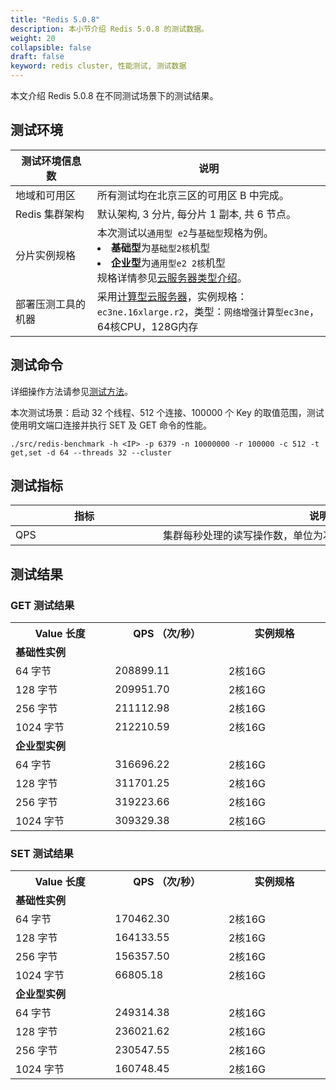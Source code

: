 ```yaml
---
title: "Redis 5.0.8"
description: 本小节介绍 Redis 5.0.8 的测试数据。 
weight: 20
collapsible: false
draft: false
keyword: redis cluster, 性能测试, 测试数据
---
```


本文介绍 Redis 5.0.8 在不同测试场景下的测试结果。

## 测试环境

| <span style="display:inline-block;width:100px">测试环境信息数</span> | 说明                                                         |
| ------------------------------------------------------------ | ------------------------------------------------------------ |
| 地域和可用区                                                 | 所有测试均在北京三区的可用区 B 中完成。                      |
| Redis 集群架构                                               | 默认架构, 3 分片, 每分片 1 副本, 共 6 节点。                 |
| 分片实例规格                                                 | 本次测试以`通用型 e2`与`基础型`规格为例。<br/> <li>**基础型**为`基础型2核`机型</li> <li> **企业型**为`通用型e2 2核`机型</li>  规格详情参见[云服务器类型介绍](/compute/vm/intro/instance/)。 |
| 部署压测工具的机器                                           | 采用[计算型云服务器](/compute/vm/intro/enterprise/#网络增强计算型-ec3ne)，实例规格： `ec3ne.16xlarge.r2`，类型：`网络增强计算型ec3ne`，64核CPU，128G内存 |



## 测试命令

详细操作方法请参见[测试方法](../../test_method/)。

本次测试场景：启动 32 个线程、512 个连接、100000 个 Key 的取值范围，测试使用明文端口连接并执行 SET 及 GET 命令的性能。

```
./src/redis-benchmark -h <IP> -p 6379 -n 10000000 -r 100000 -c 512 -t get,set -d 64 --threads 32 --cluster
```

## 测试指标

| <span style="display:inline-block;width:220px">指标</span> | <span style="display:inline-block;width:500px">说明</span> |
| ---------------------------------------------------------- | ---------------------------------------------------------- |
| QPS                                                        | 集群每秒处理的读写操作数，单位为次/秒。                    |

## 测试结果

### GET 测试结果

<table>
    <tr><th style="width: 250px">Value 长度</th><th style="width:250px">QPS （次/秒）</th><th style="width: 270px">实例规格</th></tr>
    <tr><td colspan="3"><b>基础性实例</b></td></tr>
    <tr><td>64 字节</td><td>208899.11</td><td>2核16G</td></tr>
    <tr><td>128 字节</td><td>209951.70</td><td>2核16G</td></tr>
    <tr><td>256 字节</td><td>211112.98</td><td>2核16G</td></tr>
    <tr><td>1024 字节</td><td>212210.59</td><td>2核16G</td></tr>
    <tr><td colspan="3"><b>企业型实例</b></td></tr>
    <tr><td>64 字节</td><td>316696.22</td><td>2核16G</td></tr>
    <tr><td>128 字节</td><td>311701.25</td><td>2核16G</td></tr>
    <tr><td>256 字节</td><td>319223.66</td><td>2核16G</td></tr>
    <tr><td>1024 字节</td><td>309329.38</td><td>2核16G</td></tr>
</table>



### SET 测试结果

<table>
    <tr><th style="width: 250px">Value 长度</th><th style="width:250px">QPS （次/秒）</th><th style="width: 270px">实例规格</th></tr>
    <tr><td colspan="3"><b>基础性实例</b></td></tr>
    <tr><td>64 字节</td><td>170462.30</td><td>2核16G</td></tr>
    <tr><td>128 字节</td><td>164133.55</td><td>2核16G</td></tr>
    <tr><td>256 字节</td><td>156357.50</td><td>2核16G</td></tr>
    <tr><td>1024 字节</td><td>66805.18</td><td>2核16G</td></tr>
    <tr><td colspan="3"><b>企业型实例</b></td></tr>
    <tr><td>64 字节</td><td>249314.38</td><td>2核16G</td></tr>
    <tr><td>128 字节</td><td>236021.62</td><td>2核16G</td></tr>
    <tr><td>256 字节</td><td>230547.55</td><td>2核16G</td></tr>
    <tr><td>1024 字节</td><td>160748.45</td><td>2核16G</td></tr>
</table>
